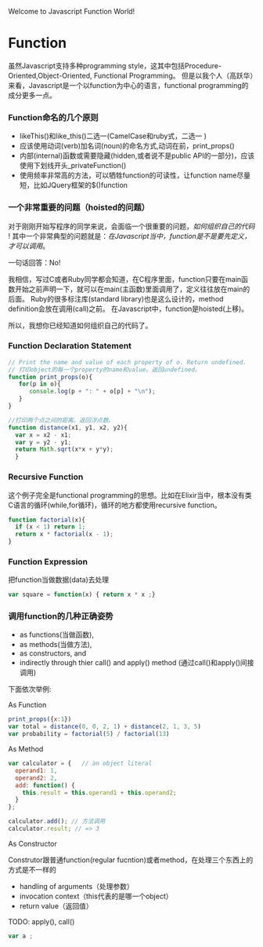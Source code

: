 Welcome to Javascript Function World!

# Function

虽然Javascript支持多种programming style，这其中包括Procedure-Oriented,Object-Oriented, Functional Programming。
但是以我个人（高跃华）来看，Javascript是一个以function为中心的语言，functional programming的成分更多一点。

### Function命名的几个原则
- likeThis()和like_this()二选一(CamelCase和ruby式，二选一 )
- 应该使用动词(verb)加名词(noun)的命名方式,动词在前，print_props()
- 内部(internal)函数或需要隐藏(hidden,或者说不是public API的一部分)，应该使用下划线开头_privateFunction()
- 使用频率非常高的方法，可以牺牲function的可读性，让function name尽量短，比如JQuery框架的$()function

### 一个非常重要的问题（hoisted的问题）
对于刚刚开始写程序的同学来说，会面临一个很重要的问题，*如何组织自己的代码* !
其中一个非常典型的问题就是：*在Javascript当中，function是不是要先定义，才可以调用*。

一句话回答：No!

我相信，写过C或者Ruby同学都会知道，在C程序里面，function只要在main函数开始之前声明一下，就可以在main(主函数)里面调用了，定义往往放在main的后面。
Ruby的很多标注库(standard library)也是这么设计的，method definition会放在调用(call)之前。
在Javascript中，function是hoisted(上移)。

所以，我想你已经知道如何组织自己的代码了。

### Function Declaration Statement

```javascript
// Print the name and value of each property of o. Return undefined.
// 打印object的每一个property的name和value。返回undefined。
function print_props(o){
   for(p in o){
      console.log(p + ": " + o[p] + "\n");
   }
}
```

```javascript
//打印两个点之间的距离。返回浮点数。
function distance(x1, y1, x2, y2){
  var x = x2 - x1;
  var y = y2 - y1;
  return Math.sqrt(x*x + y*y);
  }
```
### Recursive Function
这个例子完全是functional programming的思想。比如在Elixir当中，根本没有类C语言的循环(while,for循环)，循环的地方都使用recursive function。
```javascript
function factorial(x){
  if (x < 1) return 1;
  return x * factorial(x - 1);
}
```
### Function Expression
把function当做数据(data)去处理
```javascript
var square = function(x) { return x * x ;}
```

### 调用function的几种正确姿势
- as functions(当做函数),
- as methods(当做方法),
- as constructors, and
- indirectly through thier call() and apply() method (通过call()和apply()间接调用)

下面依次举例:

As Function
```javascript
print_props({x:1})
var total = distance(0, 0, 2, 1) + distance(2, 1, 3, 5)
var probability = factorial(5) / factorial(13)
```

As Method
```javascript
var calculator = {   // an object literal
  operand1: 1,
  operand2: 2,
  add: function() {
    this.result = this.operand1 + this.operand2;
  }
};

calculator.add(); // 方法调用
calculator.result; // => 3
```
As Constructor

Construtor跟普通function(regular fucntion)或者method，在处理三个东西上的方式是不一样的
- handling of arguments（处理参数）
- invocation context（this代表的是哪一个object）
- return value（返回值）

TODO: apply(), call()
```javascript
var a ;

```
